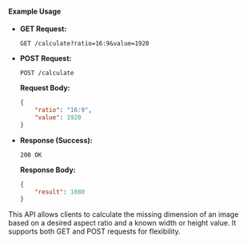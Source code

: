 
#### Example Usage

- **GET Request:**
    ```
    GET /calculate?ratio=16:9&value=1920
    ```

- **POST Request:**
    ```
    POST /calculate
    ```
    **Request Body:**
    ```json
    {
        "ratio": "16:9",
        "value": 1920
    }
    ```

- **Response (Success):**
    ```
    200 OK
    ```
    **Response Body:**
    ```json
    {
        "result": 1080
    }
    ```

This API allows clients to calculate the missing dimension of an image based on a desired aspect ratio and a known width or height value. It supports both GET and POST requests for flexibility.
